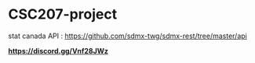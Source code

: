 # CSC207-project
stat canada API : https://github.com/sdmx-twg/sdmx-rest/tree/master/api


**https://discord.gg/Vnf28JWz**
